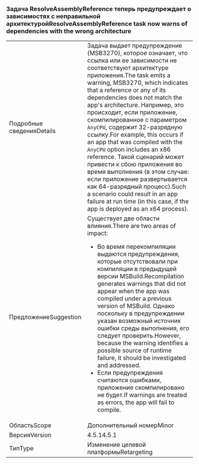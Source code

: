 ### <a name="resolveassemblyreference-task-now-warns-of-dependencies-with-the-wrong-architecture"></a><span data-ttu-id="7071e-101">Задача ResolveAssemblyReference теперь предупреждает о зависимостях с неправильной архитектурой</span><span class="sxs-lookup"><span data-stu-id="7071e-101">ResolveAssemblyReference task now warns of dependencies with the wrong architecture</span></span>

|   |   |
|---|---|
|<span data-ttu-id="7071e-102">Подробные сведения</span><span class="sxs-lookup"><span data-stu-id="7071e-102">Details</span></span>|<span data-ttu-id="7071e-103">Задача выдает предупреждение (MSB3270), которое означает, что ссылка или ее зависимости не соответствуют архитектуре приложения.</span><span class="sxs-lookup"><span data-stu-id="7071e-103">The task emits a warning, MSB3270, which indicates that a reference or any of its dependencies does not match the app's architecture.</span></span> <span data-ttu-id="7071e-104">Например, это происходит, если приложение, скомпилированное с параметром <code>AnyCPU</code>, содержит 32-разрядную ссылку.</span><span class="sxs-lookup"><span data-stu-id="7071e-104">For example, this occurs if an app that was compiled with the <code>AnyCPU</code> option includes an x86 reference.</span></span> <span data-ttu-id="7071e-105">Такой сценарий может привести к сбою приложения во время выполнения (в этом случае: если приложение развертывается как 64-разрядный процесс).</span><span class="sxs-lookup"><span data-stu-id="7071e-105">Such a scenario could result in an app failure at run time (in this case, if the app is deployed as an x64 process).</span></span>|
|<span data-ttu-id="7071e-106">Предложение</span><span class="sxs-lookup"><span data-stu-id="7071e-106">Suggestion</span></span>|<span data-ttu-id="7071e-107">Существует две области влияния.</span><span class="sxs-lookup"><span data-stu-id="7071e-107">There are two areas of impact:</span></span><ul><li><span data-ttu-id="7071e-108">Во время перекомпиляции выдаются предупреждения, которые отсутствовали при компиляции в предыдущей версии MSBuild.</span><span class="sxs-lookup"><span data-stu-id="7071e-108">Recompilation generates warnings that did not appear when the app was compiled under a previous version of MSBuild.</span></span> <span data-ttu-id="7071e-109">Однако поскольку в предупреждении указан возможный источник ошибки среды выполнения, его следует проверить.</span><span class="sxs-lookup"><span data-stu-id="7071e-109">However, because the warning identifies a possible source of runtime failure, it should be investigated and addressed.</span></span></li><li><span data-ttu-id="7071e-110">Если предупреждения считаются ошибками, приложение скомпилировано не будет.</span><span class="sxs-lookup"><span data-stu-id="7071e-110">If warnings are treated as errors, the app will fail to compile.</span></span></li></ul>|
|<span data-ttu-id="7071e-111">Область</span><span class="sxs-lookup"><span data-stu-id="7071e-111">Scope</span></span>|<span data-ttu-id="7071e-112">Дополнительный номер</span><span class="sxs-lookup"><span data-stu-id="7071e-112">Minor</span></span>|
|<span data-ttu-id="7071e-113">Версия</span><span class="sxs-lookup"><span data-stu-id="7071e-113">Version</span></span>|<span data-ttu-id="7071e-114">4.5.1</span><span class="sxs-lookup"><span data-stu-id="7071e-114">4.5.1</span></span>|
|<span data-ttu-id="7071e-115">Тип</span><span class="sxs-lookup"><span data-stu-id="7071e-115">Type</span></span>|<span data-ttu-id="7071e-116">Изменение целевой платформы</span><span class="sxs-lookup"><span data-stu-id="7071e-116">Retargeting</span></span>|

